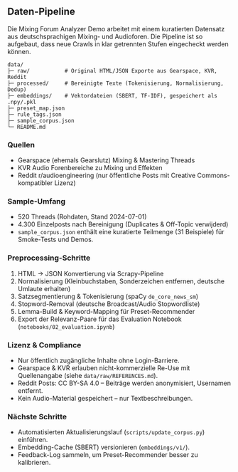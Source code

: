 ## Daten-Pipeline

Die Mixing Forum Analyzer Demo arbeitet mit einem kuratierten Datensatz aus deutschsprachigen Mixing- und Audioforen. Die Pipeline ist so aufgebaut, dass neue Crawls in klar getrennten Stufen eingecheckt werden können.

```
data/
├─ raw/           # Original HTML/JSON Exporte aus Gearspace, KVR, Reddit
├─ processed/     # Bereinigte Texte (Tokenisierung, Normalisierung, Dedup)
├─ embeddings/    # Vektordateien (SBERT, TF-IDF), gespeichert als .npy/.pkl
├─ preset_map.json
├─ rule_tags.json
├─ sample_corpus.json
└─ README.md
```

### Quellen
- Gearspace (ehemals Gearslutz) Mixing & Mastering Threads
- KVR Audio Forenbereiche zu Mixing und Effekten
- Reddit r/audioengineering (nur öffentliche Posts mit Creative Commons-kompatibler Lizenz)

### Sample-Umfang
- 520 Threads (Rohdaten, Stand 2024-07-01)
- 4.300 Einzelposts nach Bereinigung (Duplicates & Off-Topic verwijderd)
- `sample_corpus.json` enthält eine kuratierte Teilmenge (31 Beispiele) für Smoke-Tests und Demos.

### Preprocessing-Schritte
1. HTML → JSON Konvertierung via Scrapy-Pipeline
2. Normalisierung (Kleinbuchstaben, Sonderzeichen entfernen, deutsche Umlaute erhalten)
3. Satzsegmentierung & Tokenisierung (spaCy `de_core_news_sm`)
4. Stopword-Removal (deutsche Broadcast/Audio Stopwordliste)
5. Lemma-Build & Keyword-Mapping für Preset-Recommender
6. Export der Relevanz-Paare für das Evaluation Notebook (`notebooks/02_evaluation.ipynb`)

### Lizenz & Compliance
- Nur öffentlich zugängliche Inhalte ohne Login-Barriere.
- Gearspace & KVR erlauben nicht-kommerzielle Re-Use mit Quellenangabe (siehe `data/raw/REFERENCES.md`).
- Reddit Posts: CC BY-SA 4.0 – Beiträge werden anonymisiert, Usernamen entfernt.
- Kein Audio-Material gespeichert – nur Textbeschreibungen.

### Nächste Schritte
- Automatisierten Aktualisierungslauf (`scripts/update_corpus.py`) einführen.
- Embedding-Cache (SBERT) versionieren (`embeddings/v1/`).
- Feedback-Log sammeln, um Preset-Recommender besser zu kalibrieren.
